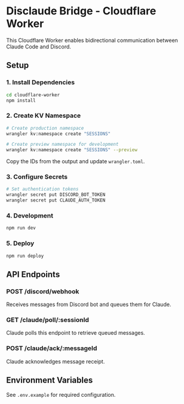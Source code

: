# Disclaude Bridge - Cloudflare Worker

This Cloudflare Worker enables bidirectional communication between Claude Code and Discord.

## Setup

### 1. Install Dependencies
```bash
cd cloudflare-worker
npm install
```

### 2. Create KV Namespace
```bash
# Create production namespace
wrangler kv:namespace create "SESSIONS"

# Create preview namespace for development
wrangler kv:namespace create "SESSIONS" --preview
```

Copy the IDs from the output and update `wrangler.toml`.

### 3. Configure Secrets
```bash
# Set authentication tokens
wrangler secret put DISCORD_BOT_TOKEN
wrangler secret put CLAUDE_AUTH_TOKEN
```

### 4. Development
```bash
npm run dev
```

### 5. Deploy
```bash
npm run deploy
```

## API Endpoints

### POST /discord/webhook
Receives messages from Discord bot and queues them for Claude.

### GET /claude/poll/:sessionId
Claude polls this endpoint to retrieve queued messages.

### POST /claude/ack/:messageId
Claude acknowledges message receipt.

## Environment Variables

See `.env.example` for required configuration.